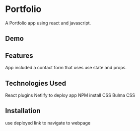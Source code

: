 # Portfolio
A Portfolio app using react and javascript.
## Demo

## Features
App included a contact form that uses use state and props.

## Technologies Used
React plugins
Netlify to deploy app
NPM install
CSS
Bulma CSS

## Installation
use deployed link to navigate to webpage
